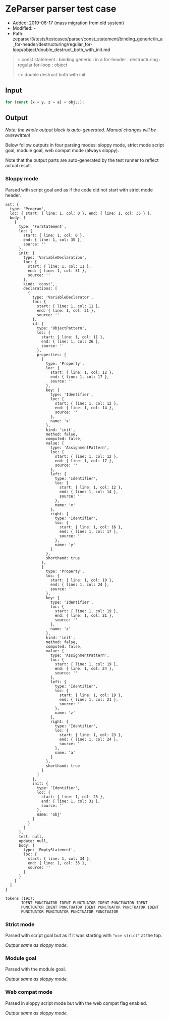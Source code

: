 # ZeParser parser test case

- Added: 2019-06-17 (mass migration from old system)
- Modified: -
- Path: zeparser3/tests/testcases/parser/const_statement/binding_generic/in_a_for-header/destructuring/regular_for-loop/object/double_destruct_both_with_init.md

> :: const statement : binding generic : in a for-header : destructuring : regular for-loop : object
>
> ::> double destruct both with init

## Input

`````js
for (const {x = y, z = a} = obj;;);
`````

## Output

_Note: the whole output block is auto-generated. Manual changes will be overwritten!_

Below follow outputs in four parsing modes: sloppy mode, strict mode script goal, module goal, web compat mode (always sloppy).

Note that the output parts are auto-generated by the test runner to reflect actual result.

### Sloppy mode

Parsed with script goal and as if the code did not start with strict mode header.

`````
ast: {
  type: 'Program',
  loc: { start: { line: 1, col: 0 }, end: { line: 1, col: 35 } },
  body: [
    {
      type: 'ForStatement',
      loc: {
        start: { line: 1, col: 0 },
        end: { line: 1, col: 35 },
        source: ''
      },
      init: {
        type: 'VariableDeclaration',
        loc: {
          start: { line: 1, col: 11 },
          end: { line: 1, col: 31 },
          source: ''
        },
        kind: 'const',
        declarations: [
          {
            type: 'VariableDeclarator',
            loc: {
              start: { line: 1, col: 11 },
              end: { line: 1, col: 31 },
              source: ''
            },
            id: {
              type: 'ObjectPattern',
              loc: {
                start: { line: 1, col: 11 },
                end: { line: 1, col: 26 },
                source: ''
              },
              properties: [
                {
                  type: 'Property',
                  loc: {
                    start: { line: 1, col: 12 },
                    end: { line: 1, col: 17 },
                    source: ''
                  },
                  key: {
                    type: 'Identifier',
                    loc: {
                      start: { line: 1, col: 12 },
                      end: { line: 1, col: 14 },
                      source: ''
                    },
                    name: 'x'
                  },
                  kind: 'init',
                  method: false,
                  computed: false,
                  value: {
                    type: 'AssignmentPattern',
                    loc: {
                      start: { line: 1, col: 12 },
                      end: { line: 1, col: 17 },
                      source: ''
                    },
                    left: {
                      type: 'Identifier',
                      loc: {
                        start: { line: 1, col: 12 },
                        end: { line: 1, col: 14 },
                        source: ''
                      },
                      name: 'x'
                    },
                    right: {
                      type: 'Identifier',
                      loc: {
                        start: { line: 1, col: 16 },
                        end: { line: 1, col: 17 },
                        source: ''
                      },
                      name: 'y'
                    }
                  },
                  shorthand: true
                },
                {
                  type: 'Property',
                  loc: {
                    start: { line: 1, col: 19 },
                    end: { line: 1, col: 24 },
                    source: ''
                  },
                  key: {
                    type: 'Identifier',
                    loc: {
                      start: { line: 1, col: 19 },
                      end: { line: 1, col: 21 },
                      source: ''
                    },
                    name: 'z'
                  },
                  kind: 'init',
                  method: false,
                  computed: false,
                  value: {
                    type: 'AssignmentPattern',
                    loc: {
                      start: { line: 1, col: 19 },
                      end: { line: 1, col: 24 },
                      source: ''
                    },
                    left: {
                      type: 'Identifier',
                      loc: {
                        start: { line: 1, col: 19 },
                        end: { line: 1, col: 21 },
                        source: ''
                      },
                      name: 'z'
                    },
                    right: {
                      type: 'Identifier',
                      loc: {
                        start: { line: 1, col: 23 },
                        end: { line: 1, col: 24 },
                        source: ''
                      },
                      name: 'a'
                    }
                  },
                  shorthand: true
                }
              ]
            },
            init: {
              type: 'Identifier',
              loc: {
                start: { line: 1, col: 28 },
                end: { line: 1, col: 31 },
                source: ''
              },
              name: 'obj'
            }
          }
        ]
      },
      test: null,
      update: null,
      body: {
        type: 'EmptyStatement',
        loc: {
          start: { line: 1, col: 34 },
          end: { line: 1, col: 35 },
          source: ''
        }
      }
    }
  ]
}

tokens (19x):
       IDENT PUNCTUATOR IDENT PUNCTUATOR IDENT PUNCTUATOR IDENT
       PUNCTUATOR IDENT PUNCTUATOR IDENT PUNCTUATOR PUNCTUATOR IDENT
       PUNCTUATOR PUNCTUATOR PUNCTUATOR PUNCTUATOR
`````

### Strict mode

Parsed with script goal but as if it was starting with `"use strict"` at the top.

_Output same as sloppy mode._

### Module goal

Parsed with the module goal.

_Output same as sloppy mode._

### Web compat mode

Parsed in sloppy script mode but with the web compat flag enabled.

_Output same as sloppy mode._
